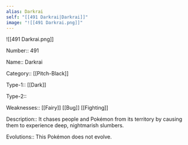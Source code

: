 ```yaml
---
alias: Darkrai
self: "[[491 Darkrai|Darkrai]]"
image: "![[491 Darkrai.png]]"
---
```


![[491 Darkrai.png]]

Number:: 491

Name:: Darkrai

Category:: [[Pitch-Black]]

Type-1:: [[Dark]]

Type-2:: 

Weaknesses:: [[Fairy]] [[Bug]] [[Fighting]]

Description:: It chases people and Pokémon from its territory by causing them to experience deep, nightmarish slumbers.

Evolutions:: This Pokémon does not evolve.